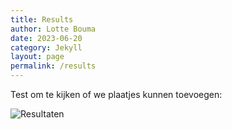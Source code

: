 ```yaml
---
title: Results 
author: Lotte Bouma
date: 2023-06-20
category: Jekyll
layout: page
permalink: /results
---
```



Test om te kijken of we plaatjes kunnen toevoegen:

![Resultaten](./quartets/assets/images/resultaten.jpg)